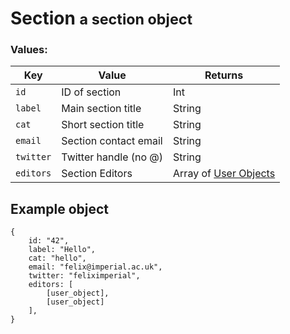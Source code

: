 <div class="page-header">
    <h1>Section <small>a section object</small></h1>
</div>

### Values:

Key           | Value                 | Returns
----          |-------                |--------
`id`          | ID of section         | Int
`label`       | Main section title    | String
`cat`         | Short section title   | String
`email`       | Section contact email | String
`twitter`     | Twitter handle (no @) | String
`editors`     | Section Editors | Array of [User Objects](#user)

## Example object
    {
        id: "42",
        label: "Hello",
        cat: "hello",
        email: "felix@imperial.ac.uk",
        twitter: "feliximperial",
        editors: [
            [user_object],
            [user_object]
        ],
    }
